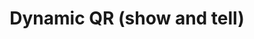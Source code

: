---
guid: "UPDATE THIS"
title: "Dynamic QR (show and tell)"
description: "In this episode of Full Decent, they discuss the creation and use of dynamic QR codes and share an exciting new project that makes it easier than ever to update your codes. They also dive into the DAO Planning process and discuss the concept of non-consensual token community recovery."
pubDate: "Tue, 31 Jan 2023 18:00:00 -0500"
itunes-explicit: "no"
itunes-episode: 61
itunes-episodeType: full

# More info
youtube-full: https://youtu.be/nThUMZ8PIwE
discussion: https://twitter.com/fulldecent/status/1620681450575249409

# Timeline
timeline:
  - seconds: 0
    title: Intro
  - seconds: 35
    title: When happens when Eagles win a Superbowl?
  - seconds: 139
    title: "Show and tell: dynamic QR"
  - seconds: 284
    title: How does it work?
  - seconds: 370
    title: How to fork and run it?
  - seconds: 482
    title: Design decisions
  - seconds: 562
    title: Updates on Thank You token
  - seconds: 1044
    title: Can Thank Yous be negative?
  - seconds: 1071
    title: Non-consensual token recovery
  - seconds: 1136
    title: Build an on-chain time-based reputation?
  - seconds: 1221
    title: Tokens for cross-border community
  - seconds: 1453
    title: Web3 can fight internet suppression?
  - seconds: 1512
    title: Anonymous digital signatures


# File information
enclosure-url: "https://media.phor.net/csh/2023-01-31-episode-61.m4a"
enclosure-length: NEED_FINAL_FILE_WITH_METADATA_FOR_THIS
enclosure-type: "audio/x-m4a"
itunes-duration: NEED_FINAL_FILE_WITH_METADATA_FOR_THIS
---